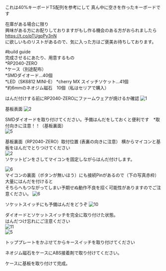 これは40%キーボードTS配列を参考にして
真ん中に空きを作ったキーボードです  

在庫がある場合に限り  
興味がある方にお配りしておりますがもし作る機会のある方がおられましたら  
https://t.co/pTUgpPy3nN  
に欲しいものリストがあるので、気に入った方はご褒美お待ちしております。  
  
#build guide  
完成させるにあたり、用意するもの  
*RP2040-ZERO  
*ケース（別途配布）  
*SMDダイオード…40個  
*LED（SK6812 MINI-E）
*cherry MX スイッチソケット…41個  
*約6mmのネオジム磁石　10個（私はセリアで購入）  
  

はんだ付けする前にRP2040-ZEROにファームウェアが焼けるか確認
![1](../img/invader00.jpg)

基板表面
![2](../img/invader0.jpg)  


SMDダイオードを取り付けてください。予備はんだをしておくと便利です　*取付向きに注意！！（基板裏面）  
![5](../img/invader2.jpg)  


基板裏面（RP2040-ZERO）取付位置  (表裏の向きに注意）
横からマイコンと基板をはんだでとりつけてください  
![2](../img/invader4.jpg)  
ソケットピンをさしてマイコンを固定しながらはんだ付けします。 

![6](../img/invader6.jpg)  
マイコンの裏面（ボタンが無いほう）にも接続Pinがあるので（下の写真赤枠）大量にはんだを付けると  
そちらへもつながってしまい予期せぬ動作不良を招く可能性がありますのでご注意ください。
![6](../../img/build6-1.jpg)  

  


  
ソケットスイッチにも予備はんだをどうぞ
![10](../../img/build10.jpg)  




ダイオードとソケットスイッチを完全に取り付けた状態。  
はんだつけ忘れにご注意ください  
![11](../../img/build11.jpg)  
![5](../../img/build5.jpg)  


トッププレートをかぶせてからキースイッチを取り付けてください  


ネオジム磁石をケースにABS接着剤で取り付けてください。

ケースに基板を取り付けて完成。
